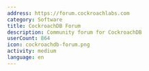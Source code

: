 ```yaml
---
address: https://forum.cockroachlabs.com
category: Software
title: CockroachDB Forum
description: Community forum for CockroachDB
userCount: 864
icon: cockroachdb-forum.png
activity: medium
language: en
---
```

